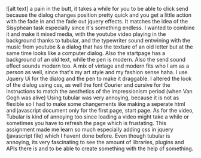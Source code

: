 ![alt text]
a pain in the butt, it takes a while for you to be able to click send because the dialog changes position
pretty quick and you get a little action with the fade in and the fade out jquery effects. It matches the idea of the Sisyphean task especially since it's something endless. I wanted to combine it and make it mixed media, with the youtube video playing in the background thanks to tubular, and the typewriter sound entwining with the music from youtube & a dialog that has the texture of an old letter but at the same time looks like a computer dialog. Also the startpage has a background of an old text, while the pen is modern. Also the send sound effect sounds modern too. A mix of vintage and modern fits who I am as a person as well, since that's my art style and my fashion sense haha. I use Jquery Ui for the dialog and the pen to make it draggable. I altered the look of the dialog using css, as well the font Courier and cursive for the instructions to match the aesthetics of the impressionism period (when Van Gogh was alive) Using tubular was very annoying, because it is not as flexible so I had to make some changements like making a seperate html and javascript document only for the first page, start page.
As for the video, Tubular is kind of annoying too since loading a video might take a while or sometimes you have to refresh the page which is frustating. This assignment made me learn so much especially adding css in jquery (javascript file) which I havent done before.
 Even though tubular is annoying, its very fascinating to see the amount of libraries, plugins and APIs there is and to be able to create something with the help of something.

